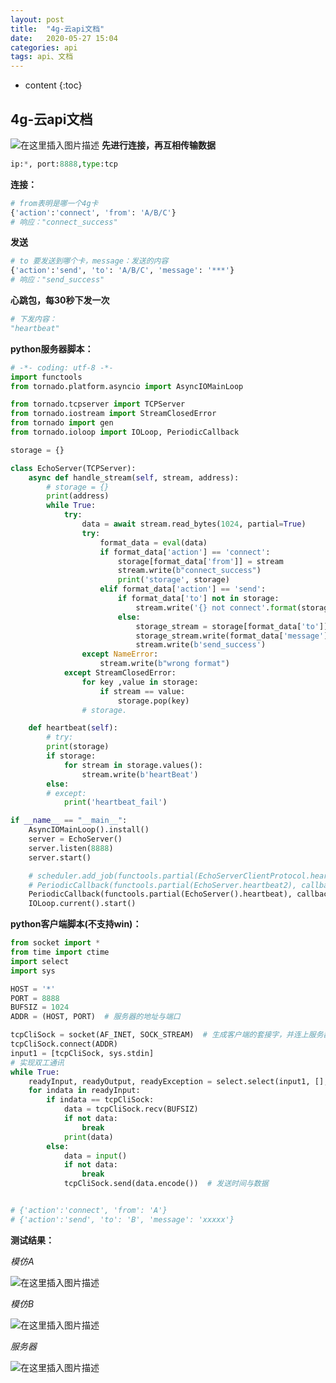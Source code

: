 ```yaml
---
layout: post
title:  "4g-云api文档"
date:   2020-05-27 15:04
categories: api
tags: api、文档
---
```


* content
{:toc}


##  4g-云api文档
![在这里插入图片描述](https://img-blog.csdnimg.cn/20200527145534152.png?x-oss-process=image/watermark,type_ZmFuZ3poZW5naGVpdGk,shadow_10,text_aHR0cHM6Ly9ibG9nLmNzZG4ubmV0L3FxXzQwOTY1MTc3,size_16,color_FFFFFF,t_70)
**先进行连接，再互相传输数据**

```python
ip:*, port:8888,type:tcp
```
**连接：**

```python
# from表明是哪一个4g卡
{'action':'connect', 'from': 'A/B/C'}
# 响应："connect_success"
```
**发送**

```python
# to 要发送到哪个卡，message：发送的内容
{'action':'send', 'to': 'A/B/C', 'message': '***'}
# 响应："send_success"
```
**心跳包，每30秒下发一次**

```python
# 下发内容：
"heartbeat"
```
**python服务器脚本：**

```python
# -*- coding: utf-8 -*-
import functools
from tornado.platform.asyncio import AsyncIOMainLoop

from tornado.tcpserver import TCPServer
from tornado.iostream import StreamClosedError
from tornado import gen
from tornado.ioloop import IOLoop, PeriodicCallback

storage = {}

class EchoServer(TCPServer):
    async def handle_stream(self, stream, address):
        # storage = {}
        print(address)
        while True:
            try:
                data = await stream.read_bytes(1024, partial=True)
                try:
                    format_data = eval(data)
                    if format_data['action'] == 'connect':
                        storage[format_data['from']] = stream
                        stream.write(b"connect_success")
                        print('storage', storage)
                    elif format_data['action'] == 'send':
                        if format_data['to'] not in storage:
                            stream.write('{} not connect'.format(storage['to']).encode())
                        else:
                            storage_stream = storage[format_data['to']]
                            storage_stream.write(format_data['message'].encode())
                            stream.write(b'send_success')
                except NameError:
                    stream.write(b"wrong format")
            except StreamClosedError:
                for key ,value in storage:
                    if stream == value:
                        storage.pop(key)
                # storage.

    def heartbeat(self):
        # try:
        print(storage)
        if storage:
            for stream in storage.values():
                stream.write(b'heartBeat')
        else:
        # except:
            print('heartbeat_fail')

if __name__ == "__main__":
    AsyncIOMainLoop().install()
    server = EchoServer()
    server.listen(8888)
    server.start()

    # scheduler.add_job(functools.partial(EchoServerClientProtocol.heartbeat), 'interval', seconds=3, id='one')
    # PeriodicCallback(functools.partial(EchoServer.heartbeat2), callback_time=3000).start()  # start scheduler 每隔30s执行一次发送心跳包
    PeriodicCallback(functools.partial(EchoServer().heartbeat), callback_time=30000).start()  # start scheduler 每隔30s执行一次发送心跳包
    IOLoop.current().start()


```
**python客户端脚本(不支持win)：**

```python
from socket import *
from time import ctime
import select
import sys

HOST = '*'
PORT = 8888
BUFSIZ = 1024
ADDR = (HOST, PORT)  # 服务器的地址与端口

tcpCliSock = socket(AF_INET, SOCK_STREAM)  # 生成客户端的套接字，并连上服务器
tcpCliSock.connect(ADDR)
input1 = [tcpCliSock, sys.stdin]
# 实现双工通讯
while True:
    readyInput, readyOutput, readyException = select.select(input1, [], [])
    for indata in readyInput:
        if indata == tcpCliSock:
            data = tcpCliSock.recv(BUFSIZ)
            if not data:
                break
            print(data)
        else:
            data = input()
            if not data:
                break
            tcpCliSock.send(data.encode())  # 发送时间与数据


# {'action':'connect', 'from': 'A'}
# {'action':'send', 'to': 'B', 'message': 'xxxxx'}
```
**测试结果：**

*模仿A*

![在这里插入图片描述](https://img-blog.csdnimg.cn/20200528091021817.png?x-oss-process=image/watermark,type_ZmFuZ3poZW5naGVpdGk,shadow_10,text_aHR0cHM6Ly9ibG9nLmNzZG4ubmV0L3FxXzQwOTY1MTc3,size_16,color_FFFFFF,t_70)


*模仿B*

![在这里插入图片描述](https://img-blog.csdnimg.cn/2020052809164583.png)

*服务器*

![在这里插入图片描述](https://img-blog.csdnimg.cn/20200528091810399.png)
